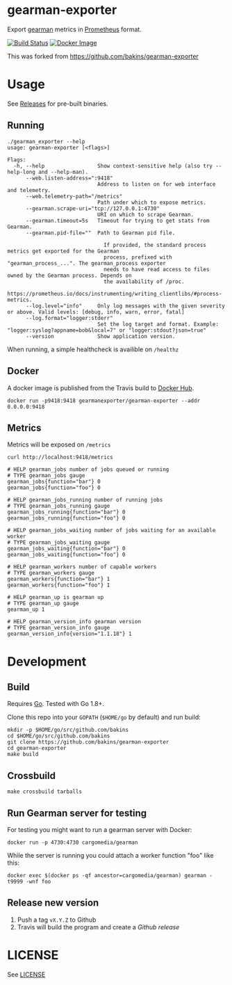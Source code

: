 gearman-exporter
================

Export [gearman](http://gearman.org/) metrics in [Prometheus](https://prometheus.io/) format.

[![Build Status](https://img.shields.io/travis/bakins/gearman-exporter/master.svg)](https://travis-ci.org/bakins/gearman-exporter)
[![Docker Image](https://img.shields.io/docker/pulls/gearmanexporter/gearman-exporter.svg)](https://hub.docker.com/r/gearmanexporter/gearman-exporter)

This was forked from https://github.com/bakins/gearman-exporter

Usage
=====

See [Releases](https://github.com/bakins/gearman-exporter/releases) for pre-built binaries.

Running
-------

```
./gearman_exporter --help
usage: gearman-exporter [<flags>]

Flags:
  -h, --help                 Show context-sensitive help (also try --help-long and --help-man).
      --web.listen-address=":9418"
                             Address to listen on for web interface and telemetry.
      --web.telemetry-path="/metrics"
                             Path under which to expose metrics.
      --gearman.scrape-uri="tcp://127.0.0.1:4730"
                             URI on which to scrape Gearman.
      --gearman.timeout=5s   Timeout for trying to get stats from Gearman.
      --gearman.pid-file=""  Path to Gearman pid file.

                               If provided, the standard process metrics get exported for the Gearman
                               process, prefixed with "gearman_process_...". The gearman_process exporter
                               needs to have read access to files owned by the Gearman process. Depends on
                               the availability of /proc.
                               https://prometheus.io/docs/instrumenting/writing_clientlibs/#process-metrics.
      --log.level="info"     Only log messages with the given severity or above. Valid levels: [debug, info, warn, error, fatal]
      --log.format="logger:stderr"
                             Set the log target and format. Example: "logger:syslog?appname=bob&local=7" or "logger:stdout?json=true"
      --version              Show application version.
```

When running, a simple healthcheck is availible on `/healthz`

Docker
------

A docker image is published from the Travis build to [Docker Hub](https://hub.docker.com/r/gearmanexporter/gearman-exporter).
```
docker run -p9418:9418 gearmanexporter/gearman-exporter --addr 0.0.0.0:9418
```

Metrics
-------

Metrics will be exposed on `/metrics`

```
curl http://localhost:9418/metrics

# HELP gearman_jobs number of jobs queued or running
# TYPE gearman_jobs gauge
gearman_jobs{function="bar"} 0
gearman_jobs{function="foo"} 0

# HELP gearman_jobs_running number of running jobs
# TYPE gearman_jobs_running gauge
gearman_jobs_running{function="bar"} 0
gearman_jobs_running{function="foo"} 0

# HELP gearman_jobs_waiting number of jobs waiting for an available worker
# TYPE gearman_jobs_waiting gauge
gearman_jobs_waiting{function="bar"} 0
gearman_jobs_waiting{function="foo"} 0

# HELP gearman_workers number of capable workers
# TYPE gearman_workers gauge
gearman_workers{function="bar"} 1
gearman_workers{function="foo"} 1

# HELP gearman_up is gearman up
# TYPE gearman_up gauge
gearman_up 1

# HELP gearman_version_info gearman version
# TYPE gearman_version_info gauge
gearman_version_info{version="1.1.18"} 1
```


Development
===========

Build
-----

Requires [Go](https://golang.org/doc/install). Tested with Go 1.8+.

Clone this repo into your `GOPATH` (`$HOME/go` by default) and run build:

```
mkdir -p $HOME/go/src/github.com/bakins
cd $HOME/go/src/github.com/bakins
git clone https://github.com/bakins/gearman-exporter
cd gearman-exporter
make build
```

Crossbuild
-----------

```
make crossbuild tarballs
```

Run Gearman server for testing
------------------------------
For testing you might want to run a gearman server with Docker:
```
docker run -p 4730:4730 cargomedia/gearman
```

While the server is running you could attach a worker function "foo" like this:
```
docker exec $(docker ps -qf ancestor=cargomedia/gearman) gearman -t9999 -wnf foo
```

Release new version
-------------------
1. Push a tag `vX.Y.Z` to Github
2. Travis will build the program and create a *Github release*


LICENSE
========

See [LICENSE](./LICENSE)
